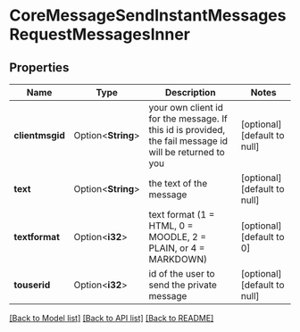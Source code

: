 # CoreMessageSendInstantMessagesRequestMessagesInner

## Properties

Name | Type | Description | Notes
------------ | ------------- | ------------- | -------------
**clientmsgid** | Option<**String**> | your own client id for the message. If this id is provided, the fail message id will be returned to you | [optional][default to null]
**text** | Option<**String**> | the text of the message | [optional][default to null]
**textformat** | Option<**i32**> | text format (1 = HTML, 0 = MOODLE, 2 = PLAIN, or 4 = MARKDOWN) | [optional][default to 0]
**touserid** | Option<**i32**> | id of the user to send the private message | [optional][default to null]

[[Back to Model list]](../README.md#documentation-for-models) [[Back to API list]](../README.md#documentation-for-api-endpoints) [[Back to README]](../README.md)


